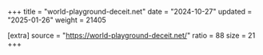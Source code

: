 +++
title = "world-playground-deceit.net"
date = "2024-10-27"
updated = "2025-01-26"
weight = 21405

[extra]
source = "https://world-playground-deceit.net/"
ratio = 88
size = 21
+++
